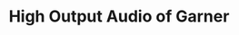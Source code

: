 ---
title: "High Output Audio of Garner"
url: /garner/high-output-audio-of-garner/
shop: electronics
---